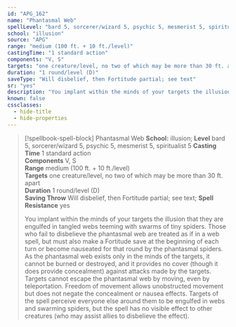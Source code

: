 ```yaml
---
id: "APG_162"
name: "Phantasmal Web"
spellLevel: "bard 5, sorcerer/wizard 5, psychic 5, mesmerist 5, spiritualist 5"
school: "illusion"
source: "APG"
range: "medium (100 ft. + 10 ft./level)"
castingTime: "1 standard action"
components: "V, S"
targets: "one creature/level, no two of which may be more than 30 ft. apart"
duration: "1 round/level (D)"
saveType: "Will disbelief, then Fortitude partial; see text"
sr: "yes"
description: "You implant within the minds of your targets the illusion that they are engulfed in tangled webs teeming with swarms of tiny spiders. Those who fail to disbelieve the phantasmal web are treated as if in a web spell, but must also make a Fortitude save at the beginning of each turn or become nauseated for that round by the phantasmal spiders.  As the phantasmal web exists only in the minds of the targets, it cannot be burned or destroyed, and it provides no cover (though it does provide concealment) against attacks made by the targets. Targets cannot escape the phantasmal web by moving, even by teleportation. Freedom of movement allows unobstructed movement but does not negate the concealment or nausea effects.  Targets of the spell perceive everyone else around them to be engulfed in webs and swarming spiders, but the spell has no visible effect to other creatures (who may assist allies to disbelieve the effect)."
known: false
cssclasses:
  - hide-title
  - hide-properties
---
```


> [!spellbook-spell-block] Phantasmal Web
> **School:** illusion; **Level** bard 5, sorcerer/wizard 5, psychic 5, mesmerist 5, spiritualist 5
> **Casting Time** 1 standard action  
> **Components** V, S  
> **Range** medium (100 ft. + 10 ft./level)  
> **Targets** one creature/level, no two of which may be more than 30 ft. apart  
> **Duration** 1 round/level (D)  
> **Saving Throw** Will disbelief, then Fortitude partial; see text; **Spell Resistance** yes
> 
> You implant within the minds of your targets the illusion that they are engulfed in tangled webs teeming with swarms of tiny spiders. Those who fail to disbelieve the phantasmal web are treated as if in a web spell, but must also make a Fortitude save at the beginning of each turn or become nauseated for that round by the phantasmal spiders.  As the phantasmal web exists only in the minds of the targets, it cannot be burned or destroyed, and it provides no cover (though it does provide concealment) against attacks made by the targets. Targets cannot escape the phantasmal web by moving, even by teleportation. Freedom of movement allows unobstructed movement but does not negate the concealment or nausea effects.  Targets of the spell perceive everyone else around them to be engulfed in webs and swarming spiders, but the spell has no visible effect to other creatures (who may assist allies to disbelieve the effect).